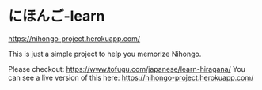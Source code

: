 # にほんご-learn

https://nihongo-project.herokuapp.com/

This is just a simple project to help you memorize Nihongo.

Please checkout: https://www.tofugu.com/japanese/learn-hiragana/
You can see a live version of this here: https://nihongo-project.herokuapp.com/
